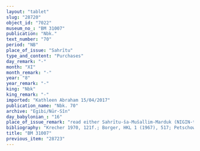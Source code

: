 ```yaml
---
layout: "tablet"
slug: "28720"
object_id: "7022"
museum_no_: "BM 31007"
publication: "Nbk."
text_number: "70"
period: "NB"
place_of_issue: "Sahrītu"
type_and_content: "Purchases"
day_remark: "-"
month: "XI"
month_remark: "-"
year: "8"
year_remark: "-"
king: "Nbk"
king_remark: "-"
imported: "Kathleen Abraham 15/04/2017"
publication_name: "Nbk. 70"
archive: "Egibi/Nūr-Sîn"
day_babylonian_: "16"
place_of_issue_remark: "read either Sahrītu-ša-Mušallim-Marduk (NIGIN-ti) or perhaps Huṣṣeti-ša-Mušallim-Marduk (hu-ṣe-e-ti?) "
bibliography: "Krecher 1970, 121f.; Borger, HKL 1 (1967), 517; Petschow 1956 (NBPf.),  176; Koschaker 1911, 260."
title: "BM 31007"
previous_item: "28723"
---
```


